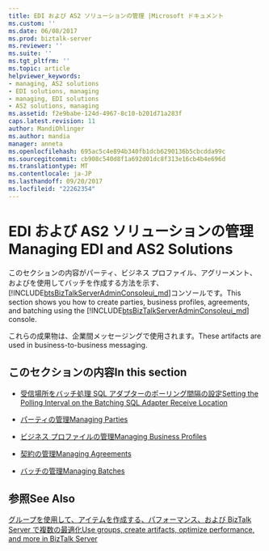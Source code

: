 ```yaml
---
title: EDI および AS2 ソリューションの管理 |Microsoft ドキュメント
ms.custom: ''
ms.date: 06/08/2017
ms.prod: biztalk-server
ms.reviewer: ''
ms.suite: ''
ms.tgt_pltfrm: ''
ms.topic: article
helpviewer_keywords:
- managing, AS2 solutions
- EDI solutions, managing
- managing, EDI solutions
- AS2 solutions, managing
ms.assetid: f2e9babe-124d-4967-8c10-b201d71a283f
caps.latest.revision: 11
author: MandiOhlinger
ms.author: mandia
manager: anneta
ms.openlocfilehash: 695ac5c4e894b340fb1dcb6290136b5cbcdda99c
ms.sourcegitcommit: cb908c540d8f1a692d01dc8f313e16cb4b4e696d
ms.translationtype: MT
ms.contentlocale: ja-JP
ms.lasthandoff: 09/20/2017
ms.locfileid: "22262354"
---
```

# <a name="managing-edi-and-as2-solutions"></a><span data-ttu-id="7f20e-102">EDI および AS2 ソリューションの管理</span><span class="sxs-lookup"><span data-stu-id="7f20e-102">Managing EDI and AS2 Solutions</span></span>
<span data-ttu-id="7f20e-103">このセクションの内容がパーティ、ビジネス プロファイル、アグリーメント、およびを使用してバッチを作成する方法を示す、[!INCLUDE[btsBizTalkServerAdminConsoleui_md](../includes/btsbiztalkserveradminconsoleui-md.md)]コンソールです。</span><span class="sxs-lookup"><span data-stu-id="7f20e-103">This section shows you how to create parties, business profiles, agreements, and batching using the [!INCLUDE[btsBizTalkServerAdminConsoleui_md](../includes/btsbiztalkserveradminconsoleui-md.md)] console.</span></span>

<span data-ttu-id="7f20e-104">これらの成果物は、企業間メッセージングで使用されます。</span><span class="sxs-lookup"><span data-stu-id="7f20e-104">These artifacts are used in business-to-business messaging.</span></span> 

## <a name="in-this-section"></a><span data-ttu-id="7f20e-105">このセクションの内容</span><span class="sxs-lookup"><span data-stu-id="7f20e-105">In this section</span></span>  
  
-   [<span data-ttu-id="7f20e-106">受信場所をバッチ処理 SQL アダプターのポーリング間隔の設定</span><span class="sxs-lookup"><span data-stu-id="7f20e-106">Setting the Polling Interval on the Batching SQL Adapter Receive Location</span></span>](../core/setting-the-polling-interval-on-the-batching-sql-adapter-receive-location.md)  
  
-   [<span data-ttu-id="7f20e-107">パーティの管理</span><span class="sxs-lookup"><span data-stu-id="7f20e-107">Managing Parties</span></span>](../core/managing-parties.md)  
  
-   [<span data-ttu-id="7f20e-108">ビジネス プロファイルの管理</span><span class="sxs-lookup"><span data-stu-id="7f20e-108">Managing Business Profiles</span></span>](../core/managing-business-profiles.md)  
  
-   [<span data-ttu-id="7f20e-109">契約の管理</span><span class="sxs-lookup"><span data-stu-id="7f20e-109">Managing Agreements</span></span>](../core/managing-agreements.md)  
  
-   [<span data-ttu-id="7f20e-110">バッチの管理</span><span class="sxs-lookup"><span data-stu-id="7f20e-110">Managing Batches</span></span>](../core/managing-batches.md)  
  
## <a name="see-also"></a><span data-ttu-id="7f20e-111">参照</span><span class="sxs-lookup"><span data-stu-id="7f20e-111">See Also</span></span>  
[<span data-ttu-id="7f20e-112">グループを使用して、アイテムを作成する、パフォーマンス、および BizTalk Server で複数の最適化</span><span class="sxs-lookup"><span data-stu-id="7f20e-112">Use groups, create artifacts, optimize performance, and more in BizTalk Server</span></span>](../core/use-groups-create-artifacts-optimize-performance-and-more-in-biztalk-server.md)